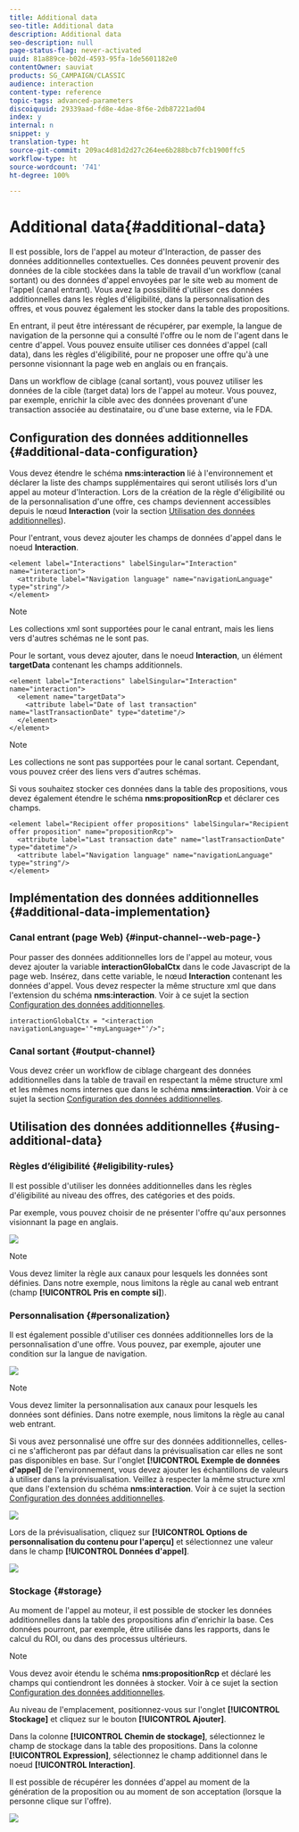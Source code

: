 ```yaml
---
title: Additional data
seo-title: Additional data
description: Additional data
seo-description: null
page-status-flag: never-activated
uuid: 81a889ce-b02d-4593-95fa-1de5601182e0
contentOwner: sauviat
products: SG_CAMPAIGN/CLASSIC
audience: interaction
content-type: reference
topic-tags: advanced-parameters
discoiquuid: 29339aad-fd8e-4dae-8f6e-2db87221ad04
index: y
internal: n
snippet: y
translation-type: ht
source-git-commit: 209ac4d81d2d27c264ee6b288bcb7fcb1900ffc5
workflow-type: ht
source-wordcount: '741'
ht-degree: 100%

---
```



# Additional data{#additional-data}

Il est possible, lors de l&#39;appel au moteur d&#39;Interaction, de passer des données additionnelles contextuelles. Ces données peuvent provenir des données de la cible stockées dans la table de travail d&#39;un workflow (canal sortant) ou des données d&#39;appel envoyées par le site web au moment de l&#39;appel (canal entrant). Vous avez la possibilité d&#39;utiliser ces données additionnelles dans les règles d&#39;éligibilité, dans la personnalisation des offres, et vous pouvez également les stocker dans la table des propositions.

En entrant, il peut être intéressant de récupérer, par exemple, la langue de navigation de la personne qui a consulté l&#39;offre ou le nom de l&#39;agent dans le centre d&#39;appel. Vous pouvez ensuite utiliser ces données d&#39;appel (call data), dans les règles d&#39;éligibilité, pour ne proposer une offre qu&#39;à une personne visionnant la page web en anglais ou en français.

Dans un workflow de ciblage (canal sortant), vous pouvez utiliser les données de la cible (target data) lors de l&#39;appel au moteur. Vous pouvez, par exemple, enrichir la cible avec des données provenant d&#39;une transaction associée au destinataire, ou d&#39;une base externe, via le FDA.

## Configuration des données additionnelles {#additional-data-configuration}

Vous devez étendre le schéma **nms:interaction** lié à l&#39;environnement et déclarer la liste des champs supplémentaires qui seront utilisés lors d&#39;un appel au moteur d&#39;Interaction. Lors de la création de la règle d&#39;éligibilité ou de la personnalisation d&#39;une offre, ces champs deviennent accessibles depuis le nœud **Interaction** (voir la section [Utilisation des données additionnelles](#using-additional-data)).

Pour l&#39;entrant, vous devez ajouter les champs de données d&#39;appel dans le noeud **Interaction**.

```
<element label="Interactions" labelSingular="Interaction" name="interaction">
  <attribute label="Navigation language" name="navigationLanguage" type="string"/>
</element>
```

>[!NOTE]
>
>Les collections xml sont supportées pour le canal entrant, mais les liens vers d&#39;autres schémas ne le sont pas.

Pour le sortant, vous devez ajouter, dans le noeud **Interaction**, un élément **targetData** contenant les champs additionnels.

```
<element label="Interactions" labelSingular="Interaction" name="interaction">
  <element name="targetData">
    <attribute label="Date of last transaction" name="lastTransactionDate" type="datetime"/>
  </element>
</element>
```

>[!NOTE]
>
>Les collections ne sont pas supportées pour le canal sortant. Cependant, vous pouvez créer des liens vers d&#39;autres schémas.

Si vous souhaitez stocker ces données dans la table des propositions, vous devez également étendre le schéma **nms:propositionRcp** et déclarer ces champs.

```
<element label="Recipient offer propositions" labelSingular="Recipient offer proposition" name="propositionRcp">
  <attribute label="Last transaction date" name="lastTransactionDate" type="datetime"/>
  <attribute label="Navigation language" name="navigationLanguage" type="string"/>
</element>
```

## Implémentation des données additionnelles {#additional-data-implementation}

### Canal entrant (page Web) {#input-channel--web-page-}

Pour passer des données additionnelles lors de l&#39;appel au moteur, vous devez ajouter la variable **interactionGlobalCtx** dans le code Javascript de la page web. Insérez, dans cette variable, le nœud **Interaction** contenant les données d&#39;appel. Vous devez respecter la même structure xml que dans l&#39;extension du schéma **nms:interaction**. Voir à ce sujet la section [Configuration des données additionnelles](#additional-data-configuration).

```
interactionGlobalCtx = "<interaction navigationLanguage='"+myLanguage+"'/>";
```

### Canal sortant {#output-channel}

Vous devez créer un workflow de ciblage chargeant des données additionnelles dans la table de travail en respectant la même structure xml et les mêmes noms internes que dans le schéma **nms:interaction**. Voir à ce sujet la section [Configuration des données additionnelles](#additional-data-configuration).

## Utilisation des données additionnelles {#using-additional-data}

### Règles d’éligibilité {#eligibility-rules}

Il est possible d&#39;utiliser les données additionnelles dans les règles d&#39;éligibilité au niveau des offres, des catégories et des poids.

Par exemple, vous pouvez choisir de ne présenter l&#39;offre qu&#39;aux personnes visionnant la page en anglais.

![](assets/ita_calldata_query.png)

>[!NOTE]
>
>Vous devez limiter la règle aux canaux pour lesquels les données sont définies. Dans notre exemple, nous limitons la règle au canal web entrant (champ **[!UICONTROL Pris en compte si]**).

### Personnalisation    {#personalization}

Il est également possible d&#39;utiliser ces données additionnelles lors de la personnalisation d&#39;une offre. Vous pouvez, par exemple, ajouter une condition sur la langue de navigation.

![](assets/ita_calldata_perso.png)

>[!NOTE]
>
>Vous devez limiter la personnalisation aux canaux pour lesquels les données sont définies. Dans notre exemple, nous limitons la règle au canal web entrant.

Si vous avez personnalisé une offre sur des données additionnelles, celles-ci ne s&#39;afficheront pas par défaut dans la prévisualisation car elles ne sont pas disponibles en base. Sur l&#39;onglet **[!UICONTROL Exemple de données d&#39;appel]** de l&#39;environnement, vous devez ajouter les échantillons de valeurs à utiliser dans la prévisualisation. Veillez à respecter la même structure xml que dans l&#39;extension du schéma **nms:interaction**. Voir à ce sujet la section [Configuration des données additionnelles](#additional-data-configuration).

![](assets/ita_calldata_preview.png)

Lors de la prévisualisation, cliquez sur **[!UICONTROL Options de personnalisation du contenu pour l&#39;aperçu]** et sélectionnez une valeur dans le champ **[!UICONTROL Données d&#39;appel]**.

![](assets/ita_calldata_preview2.png)

### Stockage {#storage}

Au moment de l&#39;appel au moteur, il est possible de stocker les données additionnelles dans la table des propositions afin d&#39;enrichir la base. Ces données pourront, par exemple, être utilisée dans les rapports, dans le calcul du ROI, ou dans des processus ultérieurs.

>[!NOTE]
>
>Vous devez avoir étendu le schéma **nms:propositionRcp** et déclaré les champs qui contiendront les données à stocker. Voir à ce sujet la section [Configuration des données additionnelles](#additional-data-configuration).

Au niveau de l&#39;emplacement, positionnez-vous sur l&#39;onglet **[!UICONTROL Stockage]** et cliquez sur le bouton **[!UICONTROL Ajouter]**.

Dans la colonne **[!UICONTROL Chemin de stockage]**, sélectionnez le champ de stockage dans la table des propositions. Dans la colonne **[!UICONTROL Expression]**, sélectionnez le champ additionnel dans le noeud **[!UICONTROL Interaction]**.

Il est possible de récupérer les données d&#39;appel au moment de la génération de la proposition ou au moment de son acceptation (lorsque la personne clique sur l&#39;offre).

![](assets/ita_calldata_storage.png)

